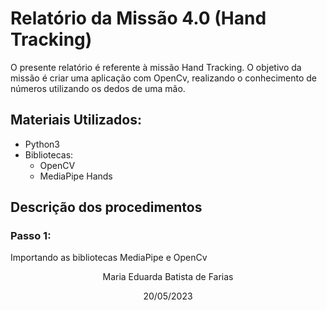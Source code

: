 # Relatório da Missão 4.0 (Hand Tracking)

O presente relatório é referente à missão Hand Tracking. O objetivo da missão é criar uma aplicação com OpenCv, realizando o conhecimento de números utilizando os dedos de uma mão.

## Materiais Utilizados:
- Python3
- Bibliotecas:
    - OpenCV 
    - MediaPipe Hands

## Descrição dos procedimentos

### Passo 1:
Importando as bibliotecas MediaPipe e OpenCv


<p align="center"> Maria Eduarda Batista de Farias</p>
<p align="center"> 20/05/2023</p>


